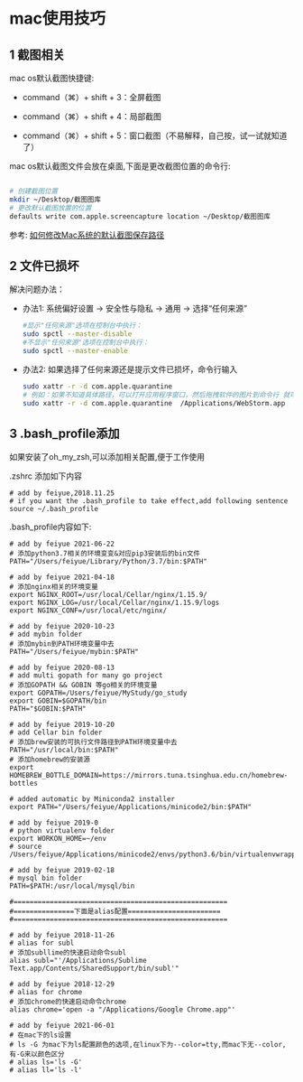 # mac使用技巧

## 1 截图相关

mac os默认截图快捷键:

- command（⌘）+ shift + 3：全屏截图

- command（⌘）+ shift + 4：局部截图

- command（⌘）+ shift + 5：窗口截图（不易解释，自己按，试一试就知道了）

mac os默认截图文件会放在桌面,下面是更改截图位置的命令行: 

```bash

# 创建截图位置
mkdir ~/Desktop/截图图库
# 更改默认截图放置的位置
defaults write com.apple.screencapture location ~/Desktop/截图图库 
```

参考: [如何修改Mac系统的默认截图保存路径]( https://jingyan.baidu.com/article/b2c186c826666ec46ef6ff32.html)

## 2 文件已损坏

解决问题办法：

- 办法1: 系统偏好设置 -> 安全性与隐私 -> 通用 -> 选择“任何来源”
  ```bash
  #显示"任何来源"选项在控制台中执行：
  sudo spctl --master-disable
  #不显示"任何来源"选项在控制台中执行：
  sudo spctl --master-enable
  ```
  
- 办法2: 如果选择了任何来源还是提示文件已损坏，命令行输入
  ```bash
  sudo xattr -r -d com.apple.quarantine 
  # 例如：如果不知道具体路径，可以打开应用程序窗口，然后拖拽软件的图片到命令行 就可以了
  sudo xattr -r -d com.apple.quarantine  /Applications/WebStorm.app
  ```

## 3 .bash_profile添加

如果安装了oh_my_zsh,可以添加相关配置,便于工作使用

.zshrc 添加如下内容

```shell
# add by feiyue,2018.11.25
# if you want the .bash_profile to take effect,add following sentence
source ~/.bash_profile
```
.bash_profile内容如下:

```shell
# add by feiyue 2021-06-22
# 添加python3.7相关的环境变变&对应pip3安装后的bin文件
PATH="/Users/feiyue/Library/Python/3.7/bin:$PATH"

# add by feiyue 2021-04-18
# 添加nginx相关的环境变量
export NGINX_ROOT=/usr/local/Cellar/nginx/1.15.9/
export NGINX_LOG=/usr/local/Cellar/nginx/1.15.9/logs
export NGINX_CONF=/usr/local/etc/nginx/

# add by feiyue 2020-10-23
# add mybin folder
# 添加mybin到PATH环境变量中去
PATH="/Users/feiyue/mybin:$PATH"

# add by feiyue 2020-08-13
# add multi gopath for many go project
# 添加GOPATH && GOBIN 等go相关的环境变量
export GOPATH=/Users/feiyue/MyStudy/go_study
export GOBIN=$GOPATH/bin
PATH="$GOBIN:$PATH"

# add by feiyue 2019-10-20
# add Cellar bin folder
# 添加brew安装的可执行文件路径到PATH环境变量中去
PATH="/usr/local/bin:$PATH"
# 添加homebrew的安装源
export HOMEBREW_BOTTLE_DOMAIN=https://mirrors.tuna.tsinghua.edu.cn/homebrew-bottles

# added automatic by Miniconda2 installer
export PATH="/Users/feiyue/Applications/minicode2/bin:$PATH"

# add by feiyue 2019-0
# python virtualenv folder
export WORKON_HOME=~/env
# source /Users/feiyue/Applications/minicode2/envs/python3.6/bin/virtualenvwrapper.sh

# add by feiyue 2019-02-18
# mysql bin folder
PATH=$PATH:/usr/local/mysql/bin

#=====================================================
#===============下面是alias配置=======================
#=====================================================

# add by feiyue 2018-11-26
# alias for subl
# 添加subllime的快速启动命令subl
alias subl="'/Applications/Sublime Text.app/Contents/SharedSupport/bin/subl'"

# add by feiyue 2018-12-29
# alias for chrome
# 添加chrome的快速启动命令chrome
alias chrome='open -a "/Applications/Google Chrome.app"'

# add by feiyue 2021-06-01
# 在mac下的ls设置
# ls -G 为mac下为ls配置颜色的选项,在linux下为--color=tty,而mac下无--color,有-G来以颜色区分
# alias ls='ls -G'
# alias ll='ls -l'
```

